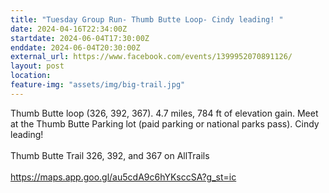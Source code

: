 ```yaml
---
title: "Tuesday Group Run- Thumb Butte Loop- Cindy leading! "
date: 2024-04-16T22:34:00Z
startdate: 2024-06-04T17:30:00Z
enddate: 2024-06-04T20:30:00Z
external_url: https://www.facebook.com/events/1399952070891126/
layout: post
location: 
feature-img: "assets/img/big-trail.jpg"
---
```


Thumb Butte loop (326, 392, 367). 4.7 miles, 784 ft of elevation gain. Meet at the Thumb Butte Parking lot (paid parking or national parks pass). Cindy leading! <br>
  <br>
  Thumb Butte Trail 326, 392, and 367 on AllTrails<br>
  <br>
  [https://maps.app.goo.gl/au5cdA9c6hYKsccSA?g_st=ic<br>
](https://maps.app.goo.gl/au5cdA9c6hYKsccSA?g_st=ic<br>
)  <br>
  
